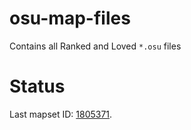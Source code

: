 # osu-map-files

Contains all Ranked and Loved `*.osu` files

# Status

Last mapset ID: [1805371](https://osu.ppy.sh/beatmapsets/1805371#mania/3702343).
